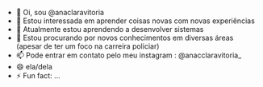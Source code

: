 - 👋 Oi, sou @anaclaravitoria
- 👀 Estou interessada em aprender coisas novas com novas experiências
- 🌱 Atualmente estou aprendendo a desenvolver sistemas
- 💞️ Estou procurando por novos conhecimentos em diversas áreas (apesar de ter um foco na carreira policiar) 
- 📫 Pode entrar em contato pelo meu instagram : @anacclaravitoria_
- 😄 ela/dela
- ⚡ Fun fact: ...

<!---
anaclaravitoria/anaclaravitoria is a ✨ special ✨ repository because its `README.md` (this file) appears on your GitHub profile.
You can click the Preview link to take a look at your changes.
--->
